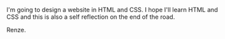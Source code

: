 I'm going to design a website in HTML and CSS. I hope I'll learn HTML and CSS and this is also a self reflection on the end of the road. 

Renze.